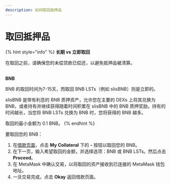```yaml
---
description: 如何取回抵押品
---
```


# 取回抵押品

{% hint style="info" %}
**长期 vs 立即取回**

在取回之前，请确保您的未偿贷款已偿还，以避免抵押品被清算。

\
**BNB**

BNB 的取回时间为7-15天，而取回 BNB LSTs（例如 slisBNB）则是立即的。

slisBNB 是带有利息的 BNB 质押资产，允许您在主要的 DEXs 上将其兑换为 BNB，或者持有并继续获得随着时间积累在 slisBNB 中的 BNB 质押奖励。持有的时间越长，当您将 BNB LSTs 兑换为 BNB 时，您将获得的 BNB 越多。

取回的最小金额为 0.1 BNB。
{% endhint %}

要取回您的 BNB：

1. 在[借款页面](https://helio.money/app/loans/)，点击 **My Collateral** 下的 **-** 按钮以取回您的 BNB。
2. 在下一页，输入希望取回的金额，并选择选项：BNB 或 BNB LSTs。然后点击 **Proceed**。
3. 在 MetaMask 中确认交易，以将取回的资产接收到已连接的 MetaMask 钱包地址。
4. 一旦交易完成，点击 **Okay** 返回借款页面。